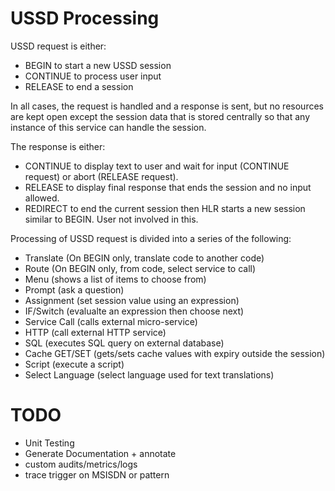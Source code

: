 # USSD Processing #

USSD request is either:

- BEGIN <ussd code> to start a new USSD session
- CONTINUE <user input> to process user input
- RELEASE to end a session

In all cases, the request is handled and a response is sent, but no resources are kept open except the session data that is stored centrally so that any instance of this service can handle the session.

The response is either:

- CONTINUE <text> to display text to user and wait for input (CONTINUE request) or abort (RELEASE request).
- RELEASE <text> to display final response that ends the session and no input allowed.
- REDIRECT <ussd code> to end the current session then HLR starts a new session similar to BEGIN. User not involved in this.

Processing of USSD request is divided into a series of the following:

- Translate (On BEGIN only, translate code to another code)
- Route (On BEGIN only, from code, select service to call)
- Menu (shows a list of items to choose from)
- Prompt (ask a question)
- Assignment (set session value using an expression)
- IF/Switch (evalualte an expression then choose next)
- Service Call (calls external micro-service)
- HTTP (call external HTTP service)
- SQL (executes SQL query on external database)
- Cache GET/SET (gets/sets cache values with expiry outside the session)
- Script (execute a script)
- Select Language (select language used for text translations)

# TODO #

- Unit Testing
- Generate Documentation + annotate
- custom audits/metrics/logs
- trace trigger on MSISDN or pattern
